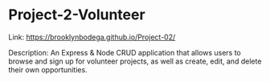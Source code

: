 # Project-2-Volunteer

Link: https://brooklynbodega.github.io/Project-02/

Description: An Express & Node CRUD application that allows users to browse and sign up for volunteer projects, as well as create, edit, and delete their own opportunities.